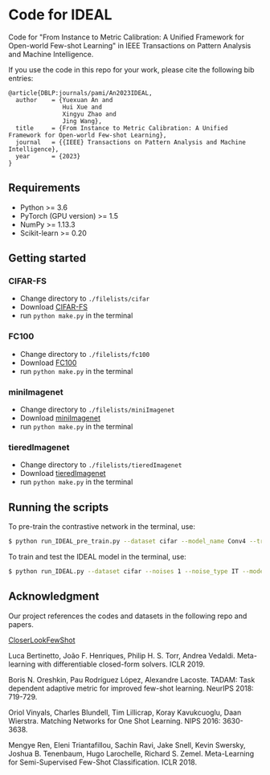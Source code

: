 # Code for IDEAL

Code for "From Instance to Metric Calibration: A Unified Framework for Open-world Few-shot Learning" in IEEE Transactions on Pattern Analysis and Machine Intelligence.

If you use the code in this repo for your work, please cite the following bib entries:

```
@article{DBLP:journals/pami/An2023IDEAL,
  author    = {Yuexuan An and
               Hui Xue and
               Xingyu Zhao and
               Jing Wang},
  title     = {From Instance to Metric Calibration: A Unified Framework for Open-world Few-shot Learning},
  journal   = {{IEEE} Transactions on Pattern Analysis and Machine Intelligence},
  year      = {2023}
}
```

## Requirements

- Python >= 3.6
- PyTorch (GPU version) >= 1.5
- NumPy >= 1.13.3
- Scikit-learn >= 0.20

## Getting started

### CIFAR-FS

- Change directory to `./filelists/cifar`
- Download [CIFAR-FS](https://drive.google.com/file/d/1i4atwczSI9NormW5SynaHa1iVN1IaOcs/view)
- run `python make.py` in the terminal

### FC100

- Change directory to `./filelists/fc100`
- Download [FC100](https://drive.google.com/file/d/1jWbj03Fo0SXhd_egH52-rVSP9pUU0dBJ/view)
- run `python make.py` in the terminal

### miniImagenet

- Change directory to `./filelists/miniImagenet`
- Download [miniImagenet](https://drive.google.com/file/d/1hQqDL16HTWv9Jz15SwYh3qq1E4F72UDC/view)
- run `python make.py` in the terminal

### tieredImagenet

- Change directory to `./filelists/tieredImagenet`
- Download [tieredImagenet](https://drive.google.com/file/d/1ir7coqTzg_titf3nrH1brahG2PhuCnpJ/view)
- run `python make.py` in the terminal

## Running the scripts

To pre-train the contrastive network in the terminal, use:

```bash
$ python run_IDEAL_pre_train.py --dataset cifar --model_name Conv4 --train_n_way 5 --test_n_way 5 --n_shot 5 --device cuda:0
```

To train and test the IDEAL model in the terminal, use:

```bash
$ python run_IDEAL.py --dataset cifar --noises 1 --noise_type IT --model_name Conv4 --train_n_way 5 --test_n_way 5 --n_shot 5 --device cuda:0 --meta_algorithm IDEAL --attention_method bilstm --eta 0.1 --gamma 0.1
```

## Acknowledgment

Our project references the codes and datasets in the following repo and papers.

[CloserLookFewShot](https://github.com/wyharveychen/CloserLookFewShot)

Luca Bertinetto, João F. Henriques, Philip H. S. Torr, Andrea Vedaldi. Meta-learning with differentiable closed-form solvers. ICLR 2019.

Boris N. Oreshkin, Pau Rodríguez López, Alexandre Lacoste. TADAM: Task dependent adaptive metric for improved few-shot learning. NeurIPS 2018: 719-729.

Oriol Vinyals, Charles Blundell, Tim Lillicrap, Koray Kavukcuoglu, Daan Wierstra. Matching Networks for One Shot Learning. NIPS 2016: 3630-3638.

Mengye Ren, Eleni Triantafillou, Sachin Ravi, Jake Snell, Kevin Swersky, Joshua B. Tenenbaum, Hugo Larochelle, Richard S. Zemel. Meta-Learning for Semi-Supervised Few-Shot Classification. ICLR 2018.
